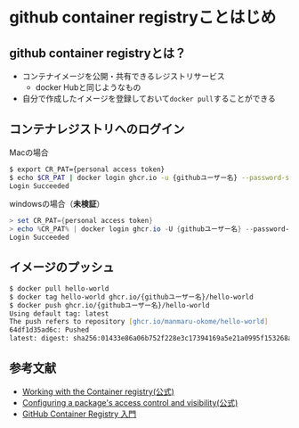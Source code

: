 # github container registryことはじめ

## github container registryとは？

- コンテナイメージを公開・共有できるレジストリサービス
  - docker Hubと同じようなもの
- 自分で作成したイメージを登録しておいて`docker pull`することができる

## コンテナレジストリへのログイン

Macの場合

```bash
$ export CR_PAT={personal access token}
$ echo $CR_PAT | docker login ghcr.io -u {githubユーザー名} --password-stdin
Login Succeeded
```

windowsの場合（**未検証**）

```powershell
> set CR_PAT={personal access token}
> echo %CR_PAT% | docker login ghcr.io -U {githubユーザー名} --password-stdin
Login Succeeded
```

## イメージのプッシュ

```zsh
$ docker pull hello-world
$ docker tag hello-world ghcr.io/{githubユーザー名}/hello-world
$ docker push ghcr.io/{githubユーザー名}/hello-world
Using default tag: latest
The push refers to repository [ghcr.io/manmaru-okome/hello-world]
64df1d35ad6c: Pushed 
latest: digest: sha256:01433e86a06b752f228e3c17394169a5e21a0995f153268a9b36a16d4f2b2184 size: 525
```

## 参考文献

- [Working with the Container registry(公式)](https://docs.github.com/en/packages/working-with-a-github-packages-registry/working-with-the-container-registry)
- [Configuring a package's access control and visibility(公式)](https://docs.github.com/en/packages/learn-github-packages/configuring-a-packages-access-control-and-visibility)
- [GitHub Container Registry 入門](https://www.kaizenprogrammer.com/entry/2020/09/03/060236)
